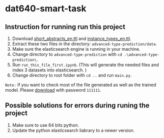 # dat640-smart-task

## Instruction for running run this project

1. Download [short_abstracts_en.ttl](http://downloads.dbpedia.org/2016-10/core-i18n/en/short_abstracts_en.ttl.bz2) and
   [instance_types_en.ttl](http://downloads.dbpedia.org/2016-10/core-i18n/en/instance_types_en.ttl.bz2).
2. Extract these two files in the directory: `advanced-type-prediction/data`.
3. Make sure the elasticsearch engine is running in your machine.
4. Change directory to `advanced-type-prediction` with `cd .\advanced-type-prediction\`.
4. Run `run_this_file_first.ipynb`. (This will generate the needed files and index 3 datasets into elasticsearch. )
5. Change directory to root folder with `cd ..` and run `main.py`.

`Note:` If you want to check most of the file generated as well as the trained model. Please [download](https://liveuis-my.sharepoint.com/:u:/g/personal/261410_uis_no/EXvz-Q2g_HlNqGG8U1qTYkMBQwQexATC7-Gi946tXGjzfg) with password `111111`.

## Possible solutions for errors during runing the project

1. Make sure to use 64 bits python.
2. Update the python elasticsearch liabrary to a newer version.

